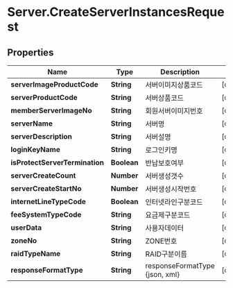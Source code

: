 # Server.CreateServerInstancesRequest

## Properties
Name | Type | Description | Notes
------------ | ------------- | ------------- | -------------
**serverImageProductCode** | **String** | 서버이미지상품코드 | [optional] 
**serverProductCode** | **String** | 서버상품코드 | [optional] 
**memberServerImageNo** | **String** | 회원서버이미지번호 | [optional] 
**serverName** | **String** | 서버명 | [optional] 
**serverDescription** | **String** | 서버설명 | [optional] 
**loginKeyName** | **String** | 로그인키명 | [optional] 
**isProtectServerTermination** | **Boolean** | 반납보호여부 | [optional] 
**serverCreateCount** | **Number** | 서버생성갯수 | [optional] 
**serverCreateStartNo** | **Number** | 서버생성시작번호 | [optional] 
**internetLineTypeCode** | **Boolean** | 인터넷라인구분코드 | [optional] 
**feeSystemTypeCode** | **String** | 요금제구분코드 | [optional] 
**userData** | **String** | 사용자데이터 | [optional] 
**zoneNo** | **String** | ZONE번호 | [optional] 
**raidTypeName** | **String** | RAID구분이름 | [optional] 
**responseFormatType** | **String** | responseFormatType {json, xml} | [optional] 


